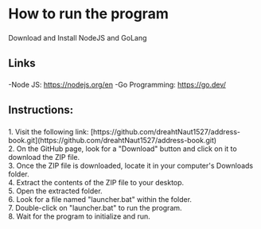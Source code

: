 <h1 align="left">How to run the program</h1>

###

<p align="left">Download and Install NodeJS and GoLang</p>

###

<h2 align="left">Links</h2>

###

-Node JS: https://nodejs.org/en
-Go Programming: https://go.dev/

###

<h2 align="left">Instructions:</h2>

###

<p align="left">
    1. Visit the following link: [https://github.com/dreahtNaut1527/address-book.git](https://github.com/dreahtNaut1527/address-book.git)<br>
    2. On the GitHub page, look for a "Download" button and click on it to download the ZIP file.<br>
    3. Once the ZIP file is downloaded, locate it in your computer's Downloads folder.<br>
    4. Extract the contents of the ZIP file to your desktop.<br>
    5. Open the extracted folder.<br>
    6. Look for a file named "launcher.bat" within the folder.<br>
    7. Double-click on "launcher.bat" to run the program.<br>
    8. Wait for the program to initialize and run.<br>
</p>

###